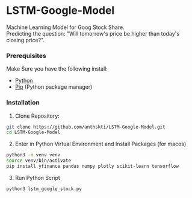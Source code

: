 # LSTM-Google-Model
Machine Learning Model for Goog Stock Share.\
Predicting the question: "Will tomorrow's price be higher than today's closing price?".

### Prerequisites
Make Sure you have the following install:
- [Python](https://www.python.org/)
- [Pip](https://pip.pypa.io/en/stable/) (Python package manager)

### Installation 
1. Clone Repository: 
``` bash
git clone https://github.com/anthskti/LSTM-Google-Model.git
cd LSTM-Google-Model
```

2. Enter in Python Virtual Environment and Install Packages (for macos)
``` bash 
python3 -m venv venv
source venv/bin/activate
pip install yfinance pandas numpy plotly scikit-learn tensorflow
```

3. Run Python Script 
``` bash
python3 lstm_google_stock.py
```
